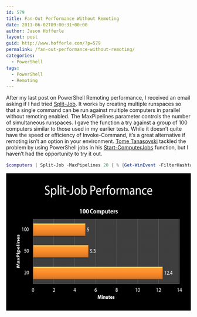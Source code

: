 ```yaml
---
id: 579
title: Fan-Out Performance Without Remoting
date: 2011-06-02T09:00:31+00:00
author: Jason Hofferle
layout: post
guid: http://www.hofferle.com/?p=579
permalink: /fan-out-performance-without-remoting/
categories:
  - PowerShell
tags:
  - PowerShell
  - Remoting
---
```

After my last post on PowerShell Remoting performance, I received an email asking if I had tried [Split-Job](http://poshcode.org/2621). It works by creating multiple runspaces so that a single command can be run against multiple computers in parallel without remoting enabled. The MaxPipelines parameter controls the number of simultaneous runspaces. I gave the function a try against a group of 100 computers similar to those used in my earlier tests. While it doesn&#8217;t quite have the speed or efficiency of Invoke-Command, it&#8217;s a great alternative if remoting isn&#8217;t an option in your environment. [Tome Tanasovski](http://powertoe.wordpress.com/) tackled the problem by using PowerShell jobs in his [Start-ComputerJobs](http://poshcode.org/1941) function, but I haven&#8217;t had the opportunity to try it out.

```powershell
$computers | Split-Job -MaxPipelines 20 { % {Get-WinEvent -FilterHashtable @{logname="security";id=4624} -MaxEvents 20 -ComputerName $_} }
```

[<img src="/assets/img/Split-Job_Chart-e1306973532969.png" alt="Chart displaying performance of Split-Job function." title="Split-Job_Chart" width="600" height="375" class="alignnone size-full wp-image-582" />](/assets/img/Split-Job_Chart-e1306973532969.png)